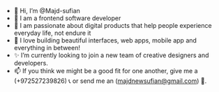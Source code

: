 - 👋 Hi, I’m @Majd-sufian
- 👀 I am a frontend software developer
- 🚀 I am passionate about digital products that help people experience everyday life, not endure it
- 🌱 I love building beautiful interfaces, web apps, mobile app and everything in between! 
- ✨ I’m currently looking to join a new team of creative designers and developers.
- 📫 If you think we might be a good fit for one another, give me a (+972527239826) 📞  or send me an (majdnewsufian@gmail.com) 📧.
